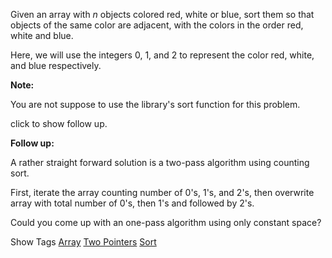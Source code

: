 Given an array with _n_ objects colored red, white or blue, sort them so that objects of the same color are adjacent, with the colors in the order red, white and blue.

Here, we will use the integers 0, 1, and 2 to represent the color red, white, and blue respectively.

**Note:**  
 You are not suppose to use the library's sort function for this problem.

click to show follow up.

**Follow up:**  
 A rather straight forward solution is a two-pass algorithm using counting sort.  
 First, iterate the array counting number of 0's, 1's, and 2's, then overwrite array with total number of 0's, then 1's and followed by 2's.

Could you come up with an one-pass algorithm using only constant space?

Show Tags
 [Array](/tag/array/) [Two Pointers](/tag/two-pointers/) [Sort](/tag/sort/)
